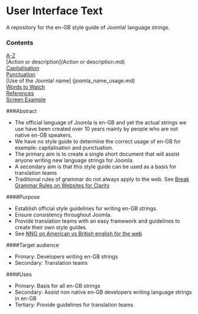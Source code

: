 User Interface Text
===================

A repository for the en-GB style guide of Joomla! language strings.

### Contents
[A-Z](A-Z.md)  
[Action or description](Action or description.md)  
[Capitalisation](capitalisation.md)  
[Punctuation](punctuation.md)  
[Use of the Joomla! name] (joomla_name_usage.md)  
[Words to Watch](words2watch.md)  
[References](references.md)  
[Screen Example](Screen_Example.md)  


###Abstract
* The official language of Joomla is en-GB and yet the actual strings we use have been created over 10 years mainly by people who are not native en-GB speakers. 
* We have no style guide to determine the correct usage of en-GB for example: capitalisation and punctuation.
* The primary aim is to create a single short document that will assist anyone writing new language strings for Joomla.
* A secondary aim is that this style guide can be used as a basis for translation teams
* Traditional rules of grammar do not always apply to the web. See [Break Grammar Rules on Websites for Clarity](http://www.nngroup.com/articles/break-grammar-rules/)

####Purpose
* Establish official style guidelines for writing en-GB strings.
* Ensure consistency throughout Joomla.
* Provide translation teams with an easy framework and guidelines to create their own style guides.	
* See [NNG on American vs British english for the web](http://www.nngroup.com/articles/american-vs-british-english-for-web/)

####Target audience
* Primary: Developers writing en-GB strings
* Secondary: Translation teams 

####Uses
* Primary: Basis for all en-GB strings
* Secondary: Assist non native en-GB developers writing language strings in en-GB
* Tertiary: Provide guidelines for translation teams 	


